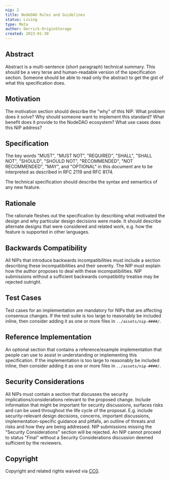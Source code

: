 ```yaml
---
nip: 2
title: NodeDAO Rules and Guidelines
status: Living
type: Meta
author: Derrick-OriginStorage
created: 2023-01-30
---
```


## Abstract

Abstract is a multi-sentence (short paragraph) technical summary. This should be a very terse and human-readable version of the specification section. Someone should be able to read only the abstract to get the gist of what this specification does.

## Motivation

The motivation section should describe the "why" of this NIP. What problem does it solve? Why should someone want to implement this standard? What benefit does it provide to the NodeDAO ecosystem? What use cases does this NIP address?

## Specification

The key words "MUST", "MUST NOT", "REQUIRED", "SHALL", "SHALL NOT", "SHOULD", "SHOULD NOT", "RECOMMENDED", "NOT RECOMMENDED", "MAY", and "OPTIONAL" in this document are to be interpreted as described in RFC 2119 and RFC 8174.

The technical specification should describe the syntax and semantics of any new feature.

## Rationale

The rationale fleshes out the specification by describing what motivated the design and why particular design decisions were made. It should describe alternate designs that were considered and related work, e.g. how the feature is supported in other languages.

## Backwards Compatibility

All NIPs that introduce backwards incompatibilities must include a section describing these incompatibilities and their severity. The NIP must explain how the author proposes to deal with these incompatibilities. NIP submissions without a sufficient backwards compatibility treatise may be rejected outright.

## Test Cases

Test cases for an implementation are mandatory for NIPs that are affecting consensus changes.  If the test suite is too large to reasonably be included inline, then consider adding it as one or more files in `../assets/nip-####/`.

## Reference Implementation

An optional section that contains a reference/example implementation that people can use to assist in understanding or implementing this specification.  If the implementation is too large to reasonably be included inline, then consider adding it as one or more files in `../assets/nip-####/`.

## Security Considerations

All NIPs must contain a section that discusses the security implications/considerations relevant to the proposed change. Include information that might be important for security discussions, surfaces risks and can be used throughout the life cycle of the proposal. E.g. include security-relevant design decisions, concerns, important discussions, implementation-specific guidance and pitfalls, an outline of threats and risks and how they are being addressed. NIP submissions missing the "Security Considerations" section will be rejected. An NIP cannot proceed to status "Final" without a Security Considerations discussion deemed sufficient by the reviewers.

## Copyright

Copyright and related rights waived via [CC0](../LICENSE.md).
